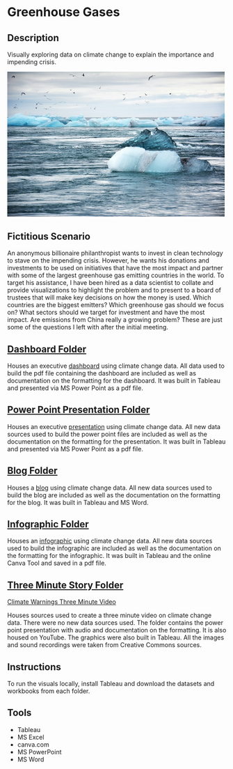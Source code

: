 # Greenhouse Gases

## Description

Visually exploring data on climate change to explain the importance and impending crisis.

<img src="images/climatechange.jpg" width ="500">

## Fictitious Scenario

An anonymous billionaire philanthropist wants to invest in clean technology to stave on the impending crisis. However, he wants his donations and investments to be used on initiatives that have the most impact and partner with some of the largest greenhouse gas emitting countries in the world. To target his assistance, I have been hired as a data scientist to collate and provide visualizations to highlight the problem and to present to a board of trustees that will make key decisions on how the money is used. Which countries are the biggest emitters? Which greenhouse gas should we focus on? What sectors should we target for investment and have the most impact. Are emissions from China really a growing problem? These are just some of the questions I left with after the initial meeting.


## [Dashboard Folder](https://github.com/SDLoyd/GreenhouseGas/tree/main/Dashboard/)

Houses an executive [dashboard](Dashboard/GreenhouseGasDashboard.pdf) using climate change data.  All data used to build the pdf file containing the dashboard are included as well as documentation on the formatting for the dashboard. It was built in Tableau and presented via MS Power Point as a pdf file.


## [Power Point Presentation Folder](https://github.com/SDLoyd/GreenhouseGas/tree/main/PowerPoint/)

Houses an executive [presentation](PowerPoint/TargettingGHGPP.pdf) using climate change data.  All new data sources used to build the power point files are included as well as the documentation on the formatting for the presentation. It was built in Tableau and presented via MS Power Point as a pdf file.

## [Blog Folder](https://github.com/SDLoyd/GreenhouseGas/tree/main/Blog/)

Houses a [blog](https://sdloyd.github.io/GreenhouseGas/Blog/InvisibleCrisis.htm) using climate change data.  All new data sources used to build the blog are included as well as the documentation on the formatting for the blog. It was built in Tableau and MS Word.

## [Infographic Folder](Infographic/)

Houses an [infographic](Infographic/Climate%20Change.pdf) using climate change data.  All new data sources used to build the infographic are included as well as the documentation on the formatting for the infographic. It was built in Tableau and the online Canva Tool and saved in a pdf file.

## [Three Minute Story Folder](https://github.com/SDLoyd/GreenhouseGas/tree/main/ThreeMinute/)

[Climate Warnings Three Minute Video](https://youtu.be/WquwcspnCHo)

Houses sources used to create a three minute video on climate change data.  There were no new data sources used. The folder contains the power point presentation with audio and documentation on the formatting. It is also housed on YouTube. The graphics were also built in Tableau. All the images and sound recordings were taken from Creative Commons sources.

## Instructions

To run the visuals locally, install Tableau and download the datasets and workbooks from each folder.

## Tools

* Tableau
* MS Excel
* canva.com
* MS PowerPoint
* MS Word 

